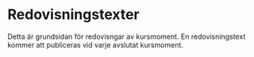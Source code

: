 ---
---
# Redovisningstexter


Detta är grundsidan för redovisngar av kursmoment. En redovisningstext kommer att publiceras vid varje avslutat kursmoment.
